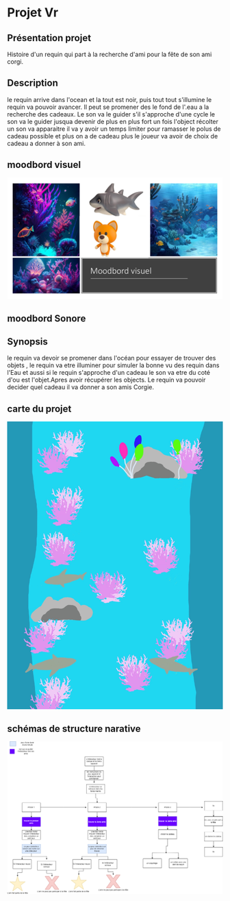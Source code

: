 # Projet Vr


## Présentation projet
Histoire d'un requin qui part à la recherche d'ami pour la fête de son ami corgi.

## Description

le requin arrive dans l'ocean et la tout est noir, puis tout tout s'illumine le requin va pouvoir avancer. Il peut se promener des le fond de l'.eau a la recherche des cadeaux. Le son va le guider s'il s'approche d'une cycle le son va le guider jusqua devenir de plus en plus fort un fois l'object récolter un son va apparaitre il va y avoir un temps limiter pour ramasser le polus de cadeau possible et plus on a de cadeau plus le joueur va avoir de choix de cadeau a donner à son ami.
## moodbord visuel

<img src="media/moodbord.pdf"
   />

## moodbord Sonore
## Synopsis
le requin va devoir se promener dans l'océan pour essayer de trouver des objets , le requin va etre illuminer pour simuler la bonne vu des requin dans l'Eau et aussi si le requin s'approche d'un cadeau le son va etre du coté d'ou est l'objet.Apres avoir récupérer les objects. Le requin va pouvoir decider quel cadeau il va donner a son amis Corgie.

## carte du projet 
<img src="media/carte.png"
   />

## schémas de structure narative
<img src="media/schemas_programmation.drawio.png"
   />

